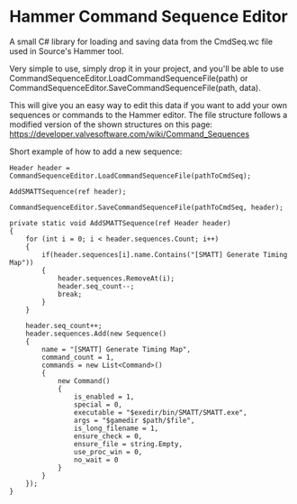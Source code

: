 # Hammer Command Sequence Editor
A small C# library for loading and saving data from the CmdSeq.wc file used in Source's Hammer tool.

Very simple to use, simply drop it in your project, and you'll be able to use CommandSequenceEditor.LoadCommandSequenceFile(path) or CommandSequenceEditor.SaveCommandSequenceFile(path, data).

This will give you an easy way to edit this data if you want to add your own sequences or commands to the Hammer editor. The file structure follows a modified version of the shown structures on this page: https://developer.valvesoftware.com/wiki/Command_Sequences

Short example of how to add a new sequence:

```
Header header = CommandSequenceEditor.LoadCommandSequenceFile(pathToCmdSeq);

AddSMATTSequence(ref header);

CommandSequenceEditor.SaveCommandSequenceFile(pathToCmdSeq, header);
```
```
private static void AddSMATTSequence(ref Header header)
{
    for (int i = 0; i < header.sequences.Count; i++)
    {
        if(header.sequences[i].name.Contains("[SMATT] Generate Timing Map"))
        {
            header.sequences.RemoveAt(i);
            header.seq_count--;
            break;
        }
    }

    header.seq_count++;
    header.sequences.Add(new Sequence()
    {
        name = "[SMATT] Generate Timing Map",
        command_count = 1,
        commands = new List<Command>()
        {
            new Command()
            {
                is_enabled = 1,
                special = 0,
                executable = "$exedir/bin/SMATT/SMATT.exe",
                args = "$gamedir $path/$file",
                is_long_filename = 1,
                ensure_check = 0,
                ensure_file = string.Empty,
                use_proc_win = 0,
                no_wait = 0
            }
        }
    });
}

```
